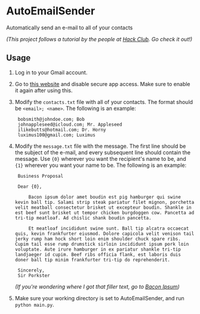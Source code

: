 # AutoEmailSender
Automatically send an e-mail to all of your contacts

*(This project follows a tutorial by the people at [Hack Club](https://workshops.hackclub.com/). Go check it out!)*

## Usage
1. Log in to your Gmail account.
2. Go to [this website](https://myaccount.google.com/u/0/lesssecureapps?hl=en) and disable secure app access.
   Make sure to enable it again after using this.
3. Modify the `contacts.txt` file with all of your contacts. The format should be `<email>; <name>`. 
   The following is an example:
   
        bobsmith@johndoe.com; Bob
        johnappleseed@icloud.com; Mr. Appleseed
        ilikebutts@hotmail.com; Dr. Horny
        luximus100@gmail.com; Luximus

4. Modify the `message.txt` file with the message. The first line should be the subject of the e-mail, and every
   subsequent line should contain the message. Use `{0}` wherever you want the recipient's name to be, and
   `{1}` wherever you want your name to be.
   The following is an example:
   
        Business Proposal
        
        Dear {0},

            Bacon ipsum dolor amet boudin est pig hamburger qui swine kevin ball tip. Salami strip steak pariatur filet mignon, porchetta velit meatball consectetur brisket ut excepteur boudin. Shankle in est beef sunt brisket ut tempor chicken burgdoggen cow. Pancetta ad tri-tip meatloaf. Ad chislic shank boudin pancetta.

            Et meatloaf incididunt swine sunt. Ball tip alcatra occaecat quis, kevin frankfurter eiusmod. Dolore capicola velit venison tail jerky rump ham hock short loin enim shoulder chuck spare ribs. Cupim tail esse rump drumstick sirloin incididunt ipsum pork loin voluptate. Aute irure hamburger in ex pariatur shankle tri-tip landjaeger id cupim. Beef ribs officia flank, est laboris duis doner ball tip minim frankfurter tri-tip do reprehenderit.
        
        Sincerely,
        Sir Porkster
   
   *(If you're wondering where I got that filler text,
   go to [Bacon Ipsum](https://baconipsum.com/?paras=5&type=all-meat&start-with-lorem=1))*

5. Make sure your working directory is set to AutoEmailSender, and run `python main.py`.